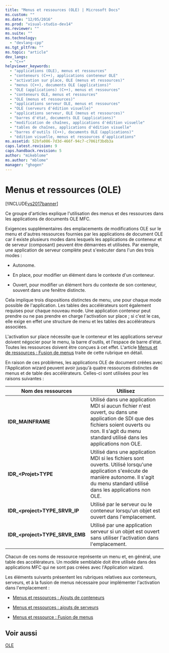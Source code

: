 ```yaml
---
title: "Menus et ressources (OLE) | Microsoft Docs"
ms.custom: ""
ms.date: "12/05/2016"
ms.prod: "visual-studio-dev14"
ms.reviewer: ""
ms.suite: ""
ms.technology: 
  - "devlang-cpp"
ms.tgt_pltfrm: ""
ms.topic: "article"
dev_langs: 
  - "C++"
helpviewer_keywords: 
  - "applications (OLE), menus et ressources"
  - "conteneurs (C++), applications conteneur OLE"
  - "activation sur place, OLE (menus et ressources)"
  - "menus (C++), documents OLE (applications)"
  - "OLE (applications) (C++), menus et ressources"
  - "conteneurs OLE, menus et ressources"
  - "OLE (menus et ressources)"
  - "applications serveur OLE, menus et ressources"
  - "OLE (serveurs d'édition visuelle)"
  - "applications serveur, OLE (menus et ressources)"
  - "barres d'état, documents OLE (applications)"
  - "modification de chaînes, applications d'édition visuelle"
  - "tables de chaînes, applications d'édition visuelle"
  - "barres d'outils (C++), documents OLE (applications)"
  - "édition visuelle, menus et ressources d'applications"
ms.assetid: 52bfa086-7d3d-466f-94c7-c7061f3bdb3a
caps.latest.revision: 9
caps.handback.revision: 5
author: "mikeblome"
ms.author: "mblome"
manager: "ghogen"
---
```

# Menus et ressources (OLE)
[!INCLUDE[vs2017banner](../assembler/inline/includes/vs2017banner.md)]

Ce groupe d'articles explique l'utilisation des menus et des ressources dans les applications de documents OLE MFC.  
  
 Exigences supplémentaires des emplacements de modifications OLE sur le menu et d'autres ressources fournies par les applications de document OLE car il existe plusieurs modes dans lesquels les applications de conteneur et de serveur \(composant\) peuvent être démarrées et utilisées.  Par exemple, une application de serveur complète peut s'exécuter dans l'un des trois modes :  
  
-   Autonome.  
  
-   En place, pour modifier un élément dans le contexte d'un conteneur.  
  
-   Ouvert, pour modifier un élément hors du contexte de son conteneur, souvent dans une fenêtre distincte.  
  
 Cela implique trois dispositions distinctes de menu, une pour chaque mode possible de l'application.  Les tables des accélérateurs sont également requises pour chaque nouveau mode.  Une application conteneur peut prendre ou ne pas prendre en charge l'activation sur place ; si c'est le cas, elle exige en effet une structure de menu et les tables des accélérateurs associées.  
  
 L'activation sur place nécessite que le conteneur et les applications serveur doivent négocier pour le menu, la barre d'outils, et l'espace de barre d'état.  Toutes les ressources doivent être conçues à cet effet.  L'article [Menus et de ressources : Fusion de menus](../mfc/menus-and-resources-menu-merging.md) traite de cette rubrique en détail.  
  
 En raison de ces problèmes, les applications OLE de document créées avec l'Application wizard peuvent avoir jusqu'à quatre ressources distinctes de menus et de table des accélérateurs.  Celles\-ci sont utilisées pour les raisons suivantes :  
  
|Nom des ressources|Utilisez|  
|------------------------|--------------|  
|**IDR\_MAINFRAME**|Utilisé dans une application MDI si aucun fichier n'est ouvert, ou dans une application de SDI que des fichiers soient ouverts ou non.  Il s'agit du menu standard utilisé dans les applications non OLE.|  
|**IDR\_\<Projet\>TYPE**|Utilisé dans une application MDI si les fichiers sont ouverts.  Utilisé lorsqu'une application s'exécute de manière autonome.  Il s'agit du menu standard utilisé dans les applications non OLE.|  
|**IDR\_\<project\>TYPE\_SRVR\_IP**|Utilisé par le serveur ou le conteneur lorsqu'un objet est ouvert dans l'emplacement.|  
|**IDR\_\<project\>TYPE\_SRVR\_EMB**|Utilisé par une application serveur si un objet est ouvert sans utiliser l'activation dans l'emplacement.|  
  
 Chacun de ces noms de ressource représente un menu et, en général, une table des accélérateurs.  Un modèle semblable doit être utilisée dans des applications MFC qui ne sont pas créées avec l'Application wizard.  
  
 Les éléments suivants présentent les rubriques relatives aux conteneurs, serveurs, et à la fusion de menus nécessaire pour implémenter l'activation dans l'emplacement :  
  
-   [Menus et ressources : Ajouts de conteneurs](../mfc/menus-and-resources-container-additions.md)  
  
-   [Menus et ressources : ajouts de serveurs](../mfc/menus-and-resources-server-additions.md)  
  
-   [Menus et ressource : Fusion de menus](../mfc/menus-and-resources-menu-merging.md)  
  
## Voir aussi  
 [OLE](../mfc/ole-in-mfc.md)